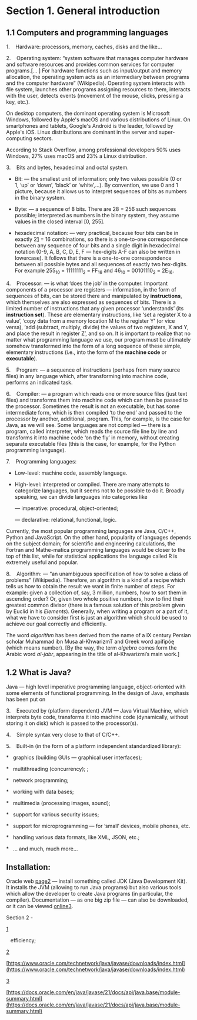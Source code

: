 # Section 1. General introduction

## 1.1 Computers and programming languages

1\.    Hardware: processors, memory, caches, disks and the like...

2\.    Operating system: “system software that manages computer hardware and software resources and provides common services for computer programs.\[... \] For hardware functions such as input/output and memory allocation, the operating system acts as an intermediary between programs and the computer hardware” (Wikipedia). Operating system interacts with file system, launches other programs assigning resources to them, interacts with the user, detects events (movement of the mouse, clicks, pressing a key, etc.).

On desktop computers, the dominant operating system is Microsoft Windows, followed by Apple's macOS and various distributions of Linux. On smartphones and tablets, Google's Android is the leader, followed by Apple's iOS. Linux distributions are dominant in the server and super-computing sectors.

According to Stack Overflow, among professional developers 50% uses Windows, 27% uses macOS and 23% a Linux distribution.

3\.    Bits and bytes, hexadecimal and octal system.

* Bit: — the smallest unit of information; only two values possible (0 or 1, ‘up’ or ‘down’, ‘black’ or ‘white’,...). By convention, we use 0 and 1 picture, because it allows us to interpret sequences of bits as numbers in the binary system.

* Byte: — a sequence of 8 bits. There are 28 = 256 such sequences possible; interpreted as numbers in the binary system, they assume values in the closed interval \[0, 255\].

* hexadecimal notation: — very practical, because four bits can be in exactly 2[1](#bookmark2) = 16 combinations, so there is a one-to-one correspondence between any sequence of four bits and a single digit in hexadecimal notation (0-9, A, B, C, D, E, F — hex-digits A-F can also be written in lowercase). It follows that there is a one-to-one correspondence between all possible bytes and all sequences of exactly two hex-digits. For example 255<sub>10</sub> = 11111111<sub>2</sub> = FF<sub>16</sub> and 46<sub>10</sub> = 00101110<sub>2</sub> = 2E<sub>16</sub>.

4\.    Processor: — is what ‘does the job’ in the computer. Important components of a processor are registers — information, in the form of sequences of bits, can be stored there and manipulated by **instructions**, which themselves are also expressed as sequences of bits. There is a limited number of instructions that any given processor ‘understands’ (its **instruction set**). These are elementary instructions, like ‘set a register X to a value’, ‘copy data from a memory location M to the register Y’ (or vice versa), ‘add (subtract, multiply, divide) the values of two registers, X and Y, and place the result in register Z’, and so on. It is important to realize that no matter what programming language we use, our program must be ultimately somehow transformed into the form of a long sequence of these simple, elementary instructions (i.e., into the form of the **machine code** or **executable**).

5\.    Program: — a sequence of instructions (perhaps from many source files) in any language which, after transforming into machine code, performs an indicated task.

6\.    Compiler: — a program which reads one or more source files (just text files) and transforms them into machine code which can then be passed to the processor. Sometimes the result is not an executable, but has some intermediate form, which is then compiled ‘to the end’ and passed to the processor by another, additional, program. This, for example, is the case for Java, as we will see. Some languages are not compiled — there is a program, called interpreter, which reads the source file line by line and transforms it into machine code ‘on the fly’ in memory, without creating separate executable files (this is the case, for example, for the Python programming language).

7\.    Programming languages:

* Low-level: machine code, assembly language.

* High-level: interpreted or compiled. There are many attempts to categorize languages, but it seems not to be possible to do it. Broadly speaking, we can divide languages into categories like

    — imperative: procedural, object-oriented;

    — declarative: relational, functional, logic.

Currently, the most popular programming languages are Java, C/C++, Python and JavaScript. On the other hand, popularity of languages depends on the subject domain; for scientific and engineering calculations, the Fortran and Mathe-matica programming languages would be closer to the top of this list, while for statistical applications the language called R is extremely useful and popular.

8\.    Algorithm: — “an unambiguous specification of how to solve a class of problems” (Wikipedia). Therefore, an algorithm is a kind of a recipe which tells us how to obtain the result we want in finite number of steps. For example: given a collection of, say, 3 million, numbers, how to sort them in ascending order? Or, given two whole positive numbers, how to find their greatest common divisor (there is a famous solution of this problem given by Euclid in his _Elements_). Generally, when writing a program or a part of it, what we have to consider first is just an algorithm which should be used to achieve our goal correctly and efficiently.

The word _algorithm_ has been derived from the name of a IX century Persian scholar Muhammad ibn Musa al-KhwarizmT and Greek word apifipóę (which means number). \[By the way, the term _algebra_ comes form the Arabic word _al-jabr_, appearing in the title of al-Khwarizmi’s main work.\]

## 1.2 What is Java?

Java — high level imperative programming language, object-oriented with some elements of functional programming. In the design of Java, emphasis has been put on

3\.    Executed by (platform dependent) JVM — Java Virtual Machine, which interprets byte code, transforms it into machine code (dynamically, without storing it on disk) which is passed to the processor(s).

4\.    Simple syntax very close to that of C/C++.

5\.    Built-in (in the form of a platform independent standardized library):

*   graphics (building GUIs — graphical user interfaces);

*   multithreading (concurrency); ;

*   network programming;

*   working with data bases;

*   multimedia (processing images, sound);

*   support for various security issues;

*   support for microprogramming — for ‘small’ devices, mobile phones, etc.

*   handling various data formats, like XML, JSON, etc.;

*   ... and much, much more...

## Installation: 

Oracle web [page](#bookmark6)[2](#bookmark7) — install something called JDK (Java Development Kit). It installs the JVM (allowing to run Java programs) but also various tools which allow the developer to create Java programs (in particular, the compiler). Documentation — as one big zip file — can also be downloaded, or it can be viewed [online](#bookmark8)[3](#bookmark9).

Section 2 -

[1](#footnote1)

   efficiency;

[2](#footnote2)

[https://www.oracle.com/technetwork/java/javase/downloads/index.html](https://www.oracle.com/technetwork/java/javase/downloads/index.html)

[3](#footnote3)

[https://docs.oracle.com/en/java/javase/21/docs/api/java.base/module-summary.html](https://docs.oracle.com/en/java/javase/21/docs/api/java.base/module-summary.html)
